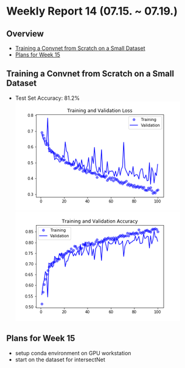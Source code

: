 # Weekly Report 14 (07.15. ~ 07.19.)

## Overview
- [Training a Convnet from Scratch on a Small Dataset](#Training-a-Convnet-from-Scratch-on-a-Small-Dataset)
- [Plans for Week 15](#Plans-for-Week-15)

## Training a Convnet from Scratch on a Small Dataset
- Test Set Accuracy: 81.2%
![](https://github.com/NXXR/HCU-project/blob/master/docs/notes/img/convnetFromScratch_Loss.png)
![](https://github.com/NXXR/HCU-project/blob/master/docs/notes/img/convnetFromScratch_Accuracy.png)

## Plans for Week 15
- setup conda environment on GPU workstation
- start on the dataset for intersectNet
